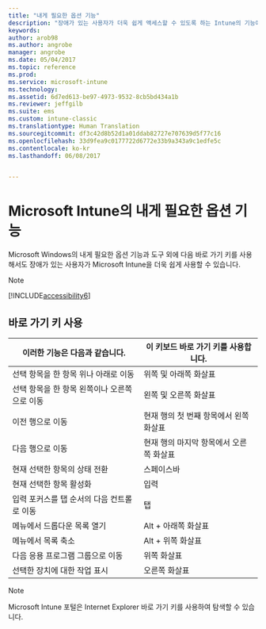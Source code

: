 ```yaml
---
title: "내게 필요한 옵션 기능"
description: "장애가 있는 사용자가 더욱 쉽게 액세스할 수 있도록 하는 Intune의 기능에 알아봅니다."
keywords: 
author: arob98
ms.author: angrobe
manager: angrobe
ms.date: 05/04/2017
ms.topic: reference
ms.prod: 
ms.service: microsoft-intune
ms.technology: 
ms.assetid: 6d7ed613-be97-4973-9532-8cb5bd434a1b
ms.reviewer: jeffgilb
ms.suite: ems
ms.custom: intune-classic
ms.translationtype: Human Translation
ms.sourcegitcommit: df3c42d8b52d1a01ddab82727e707639d5f77c16
ms.openlocfilehash: 33d9fea9c0177722d6772e33b9a343a9c1edfe5c
ms.contentlocale: ko-kr
ms.lasthandoff: 06/08/2017


---
```


# <a name="accessibility-features-of-microsoft-intune"></a>Microsoft Intune의 내게 필요한 옵션 기능
Microsoft Windows의 내게 필요한 옵션 기능과 도구 외에 다음 바로 가기 키를 사용해서도 장애가 있는 사용자가 Microsoft Intune을 더욱 쉽게 사용할 수 있습니다.

> [!NOTE]
> [!INCLUDE[accessibility6](./includes/accessibility6_md.md)]

## <a name="using-keyboard-shortcuts"></a>바로 가기 키 사용

|이러한 기능은 다음과 같습니다.|이 키보드 바로 가기 키를 사용합니다.|
|--------------|------------------------------|
|선택 항목을 한 항목 위나 아래로 이동|위쪽 및 아래쪽 화살표|
|선택 항목을 한 항목 왼쪽이나 오른쪽으로 이동|왼쪽 및 오른쪽 화살표|
|이전 행으로 이동|현재 행의 첫 번째 항목에서 왼쪽 화살표|
|다음 행으로 이동|현재 행의 마지막 항목에서 오른쪽 화살표|
|현재 선택한 항목의 상태 전환|스페이스바|
|현재 선택한 항목 활성화|입력|
|입력 포커스를 탭 순서의 다음 컨트롤로 이동|탭|
|메뉴에서 드롭다운 목록 열기|Alt + 아래쪽 화살표|
|메뉴에서 목록 축소|Alt + 위쪽 화살표|
|다음 응용 프로그램 그룹으로 이동|위쪽 화살표|
|선택한 장치에 대한 작업 표시|오른쪽 화살표|
> [!NOTE]
> Microsoft Intune 포털은 Internet Explorer 바로 가기 키를 사용하여 탐색할 수 있습니다.


